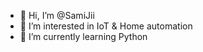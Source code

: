 - 👋 Hi, I’m @SamiJii
- 👀 I’m interested in IoT & Home automation
- 🌱 I’m currently learning Python
<!---
- 💞️ I’m looking to collaborate on ...
- 📫 How to reach me ...
--->
<!---
SamiJii/SamiJii is a ✨ special ✨ repository because its `README.md` (this file) appears on your GitHub profile.
You can click the Preview link to take a look at your changes.
--->

